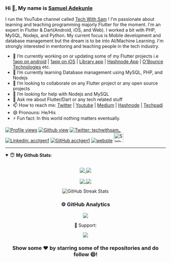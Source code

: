 ### Hi 👋, My name is [Samuel Adekunle](https://twitter.com/techwithsam_) 
<!--(https://www.google.com/search?q=samuel+adekunle+acctgen1&oq=samuel+adekunle+acctgen1)-->

<!--<p align='center'>I am a Software Developer / Mobile Developer(Both Android and iOS) using Flutter, I build solutions.</p> -->
<!--<p align='center'>-->
I run the YouTube channel called [Tech With Sam](https://youtube.com/c/TechWithSam?sub_confirmation=1) ! I'm passionate about learning and teaching programming majorly Flutter for the moment.
I'm an expert in Flutter & Dart(Android, iOS, and Web).
I worked a bit with PHP, MySQL, Nodejs, and Python.
My current focus is Mobile development and database management but the dream is to be into AI/Machine Learning.
I'm strongly interested in mentoring and teaching people in the tech industry.
<!--</p>-->

- 🔭 I’m currently working on or updating some of my Flutter projects i.e [1app on android](https://play.google.com/store/apps/details?id=com.obounce.oneapp1) | [1app on iOS](https://apps.apple.com/ng/app/1app-one-app-all-payments/id1517497322) | [Library app](https://play.google.com/store/apps/details?id=com.obounce.babajide_imran01) | [Hashnode App](https://play.google.com/store/apps/details?id=com.acctgen1.hashnode) | [O'Bounce Technologies](https://play.google.com/store/apps/dev?id=8337051862240891622) etc.
- 🌱 I’m currently learning Database management using MySQL, PHP, and Nodejs
- 👯 I’m looking to collaborate on any Flutter project or any open source projects
- 🤔 I’m looking for help with Nodejs and MySQL 
- 💬 Ask me about Flutter/Dart or any tech related stuff
- 📫 How to reach me: [Twitter](https://twitter.com/techwithsam_) | [Youtube](https://www.youtube.com/c/TechWithSam) | [Medium](https://techwithsam.medium.com) | [Hashnode](https://techwithsam.hashnode.dev/) | [Techpadi](https://techpadi.africa/author/acctgen1/)
- 😄 Pronouns: He/His
- ⚡ Fun fact: In this world nothing matters eventually.

[![Profile views](https://gpvc.arturio.dev/acctgen1)](https://twitter.com/techwithsam_) 
[![Github view](https://komarev.com/ghpvc/?username=techwithsam&label=Github-Views&color=blue&style=plastic)](https://twitter.com/techwithsam_) 
[![Twitter: techwithsam_](https://img.shields.io/twitter/follow/techwithsam_?style=social)](https://twitter.com/techwithsam_)
[![Linkedin: acctgen1](https://img.shields.io/badge/-TechWithSam-blue?style=flat-square&logo=Linkedin&logoColor=white&link=https://www.linkedin.com/in/techwithsam/)](https://www.linkedin.com/in/techwithsam/)
[![GitHub acctgen1](https://img.shields.io/github/followers/techwithsam?label=follow&style=social)](https://github.com/techwithsam)
[![website](https://img.shields.io/badge/PortfolioWebsite-Blog-2648ff?style=flat-square&logo=google-chrome)](https://techwithsam.hashnode.dev/)
<a href="https://dev.to/acctgen1">
  <img src="https://d2fltix0v2e0sb.cloudfront.net/dev-badge.svg" alt="Samuel Adekunle's DEV Profile" height="30" width="30">
</a>


---
<details open>
 <summary> 😇 <b>My Github Stats</b>: </summary>
<br>
<p align = "center">
  <a href="https://github.com/techwithsam">
  <img src = "https://github-readme-stats.vercel.app/api?username=techwithsam&show_icons=true&theme=tokyonight&line_height=33">
  </a>
  <a href="https://github.com/techwithsam">
  <img src = "https://github-readme-stats.vercel.app/api/top-langs/?username=techwithsam&hide=css,java,html&theme=tokyonight">
  </a>
</p>
</details>

<p align = "center">
  <a href="https://github.com/techwithsam/flutter-push-notification-without-firebase">
  <img align="center" src="https://github-readme-stats.vercel.app/api/pin/?username=techwithsam&repo=flutter-push-notification-without-firebase&theme=tokyonight" />
</a>
<a href="https://github.com/techwithsam/flutter-app-hashnode-API">
 <img align="center" src="https://github-readme-stats.vercel.app/api/pin/?username=techwithsam&repo=flutter-app-hashnode-API&theme=tokyonight" />
</a>
 </p>

<div align="center">

![GitHub Streak Stats](https://github-readme-streak-stats.herokuapp.com/?user=techwithsam&theme=tokyonight)

<h3> ⚙️  GitHub Analytics </h3>
<p align = "center">
<img src="https://activity-graph.herokuapp.com/graph?username=techwithsam&show_icons=true&count_private=true&area=true&&color=333333&line=ABD6DFFF&point=89ABE3FF&hide_border=true&theme=tokyonight" />
</p>

🧡 Support:

<a href="https://www.buymeacoffee.com/acctgen1"><img src="https://img.buymeacoffee.com/button-api/?text=Buy me a coffee&emoji=&slug=acctgen1&button_colour=060606&font_colour=ffffff&font_family=Poppins&outline_colour=ffffff&coffee_colour=FFDD00"></a>

### Show some ❤️ by starring some of the repositories and do follow 😄!
